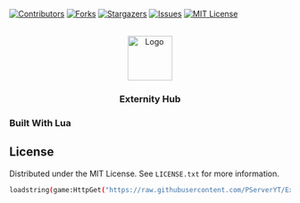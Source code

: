 [![Contributors][contributors-shield]][contributors-url]
[![Forks][forks-shield]][forks-url]
[![Stargazers][stars-shield]][stars-url]
[![Issues][issues-shield]][issues-url]
[![MIT License][license-shield]][license-url]



<!-- PROJECT LOGO -->
<br />
<div align="center">
  <a href="https://github.com/othneildrew/Best-README-Template">
    <img src="Externity Hub.png" alt="Logo" width="80" height="80">
  </a>

  <h3 align="center">Externity Hub</h3>
</div>

### Built With Lua


<!-- LICENSE -->
## License

Distributed under the MIT License. See `LICENSE.txt` for more information.
```bash
loadstring(game:HttpGet("https://raw.githubusercontent.com/PServerYT/ExternityHub/main/ExternityHub.lua"))()
```

<!-- MARKDOWN LINKS & IMAGES -->
<!-- https://www.markdownguide.org/basic-syntax/#reference-style-links -->
[contributors-shield]: https://img.shields.io/github/contributors/PServerYT/ExternityHub.svg?style=for-the-badge
[contributors-url]: https://github.com/othneildrew/PServerYT/ExternityHub/graphs/contributors
[forks-shield]: https://img.shields.io/github/forks/PServerYT/ExternityHub.svg?style=for-the-badge
[forks-url]: https://github.com/PServerYT/ExternityHub/network/members
[stars-shield]: https://img.shields.io/github/stars/PServerYT/ExternityHub.svg?style=for-the-badge
[stars-url]: https://github.com/PServerYT/ExternityHub/stargazers
[issues-shield]: https://img.shields.io/github/issues/PServerYT/ExternityHub.svg?style=for-the-badge
[issues-url]: https://github.com/PServerYT/ExternityHub/issues
[license-shield]: https://img.shields.io/github/license/PServerYT/ExternityHub.svg?style=for-the-badge
[license-url]: https://github.com/PServerYT/ExternityHub/blob/master/LICENSE.txt
[Next.js]: https://img.shields.io/badge/next.js-000000?style=for-the-badge&logo=nextdotjs&logoColor=white
[Next-url]: https://nextjs.org/
[React.js]: https://img.shields.io/badge/React-20232A?style=for-the-badge&logo=react&logoColor=61DAFB
[React-url]: https://reactjs.org/
[Vue.js]: https://img.shields.io/badge/Vue.js-35495E?style=for-the-badge&logo=vuedotjs&logoColor=4FC08D
[Vue-url]: https://vuejs.org/
[Angular.io]: https://img.shields.io/badge/Angular-DD0031?style=for-the-badge&logo=angular&logoColor=white
[Angular-url]: https://angular.io/
[Svelte.dev]: https://img.shields.io/badge/Svelte-4A4A55?style=for-the-badge&logo=svelte&logoColor=FF3E00
[Svelte-url]: https://svelte.dev/
[Laravel.com]: https://img.shields.io/badge/Laravel-FF2D20?style=for-the-badge&logo=laravel&logoColor=white
[Laravel-url]: https://laravel.com
[Bootstrap.com]: https://img.shields.io/badge/Bootstrap-563D7C?style=for-the-badge&logo=bootstrap&logoColor=white
[Bootstrap-url]: https://getbootstrap.com
[JQuery.com]: https://img.shields.io/badge/jQuery-0769AD?style=for-the-badge&logo=jquery&logoColor=white
[JQuery-url]: https://jquery.com 
